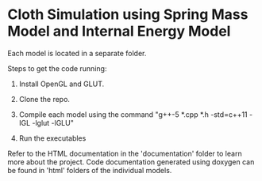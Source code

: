 # Cloth Simulation using Spring Mass Model and Internal Energy Model

Each model is located in a separate folder.

Steps to get the code running:

1. Install OpenGL and GLUT.

2. Clone the repo.

3. Compile each model using the command "g++-5 *.cpp *.h -std=c++11 -lGL -lglut -lGLU"

4. Run the executables

Refer to the HTML documentation in the 'documentation' folder to learn more about the project. Code documentation generated using doxygen can be found in 'html' folders of the individual models.
